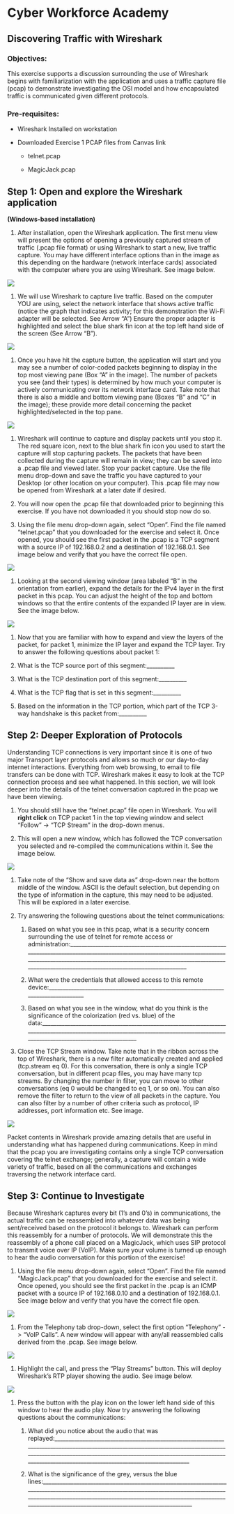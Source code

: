 Cyber Workforce Academy
=======================

Discovering Traffic with Wireshark
----------------------------------

### Objectives:

This exercise supports a discussion surrounding the use of Wireshark begins with
familiarization with the application and uses a traffic capture file (pcap) to
demonstrate investigating the OSI model and how encapsulated traffic is
communicated given different protocols.

### Pre-requisites:

-   Wireshark Installed on workstation

-   Downloaded Exercise 1 PCAP files from Canvas link

    -   telnet.pcap

    -   MagicJack.pcap

Step 1: Open and explore the Wireshark application
--------------------------------------------------

**(Windows-based installation)**

1.  After installation, open the Wireshark application. The first menu view will
    present the options of opening a previously captured stream of traffic
    (.pcap file format) or using Wireshark to start a new, live traffic capture.
    You may have different interface options than in the image as this depending
    on the hardware (network interface cards) associated with the computer where
    you are using Wireshark. See image below.

![](media/fadbe7aeea3d81b381df9279fbec9c92.png)

1.  We will use Wireshark to capture live traffic. Based on the computer YOU are
    using, select the network interface that shows active traffic (notice the
    graph that indicates activity; for this demonstration the Wi-Fi adapter will
    be selected. See Arrow “A”) Ensure the proper adapter is highlighted and
    select the blue shark fin icon at the top left hand side of the screen (See
    Arrow “B”).

![](media/7c54a9736381ea19edc30a4929b4d174.png)

1.  Once you have hit the capture button, the application will start and you may
    see a number of color-coded packets beginning to display in the top most
    viewing pane (Box “A” in the image). The number of packets you see (and
    their types) is determined by how much your computer is actively
    communicating over its network interface card. Take note that there is also
    a middle and bottom viewing pane (Boxes “B” and “C” in the image); these
    provide more detail concerning the packet highlighted/selected in the top
    pane.

![](media/cfd1f5f504d189e9f3a4681cfb941c4e.png)

1.  Wireshark will continue to capture and display packets until you stop it.
    The red square icon, next to the blue shark fin icon you used to start the
    capture will stop capturing packets. The packets that have been collected
    during the capture will remain in view; they can be saved into a .pcap file
    and viewed later. Stop your packet capture. Use the file menu drop-down and
    save the traffic you have captured to your Desktop (or other location on
    your computer). This .pcap file may now be opened from Wireshark at a later
    date if desired.

2.  You will now open the .pcap file that downloaded prior to beginning this
    exercise. If you have not downloaded it you should stop now do so.

3.  Using the file menu drop-down again, select “Open”. Find the file named
    “telnet.pcap” that you downloaded for the exercise and select it. Once
    opened, you should see the first packet in the .pcap is a TCP segment with a
    source IP of 192.168.0.2 and a destination of 192.168.0.1. See image below
    and verify that you have the correct file open.

![](media/32569ea480703c8e8faf03155fcaf74e.png)

1.  Looking at the second viewing window (area labeled “B” in the orientation
    from earlier), expand the details for the IPv4 layer in the first packet in
    this pcap. You can adjust the height of the top and bottom windows so that
    the entire contents of the expanded IP layer are in view. See the image
    below.

![](media/e4184b2809e0a2346e9f8fb4edc0300a.png)

1.  Now that you are familiar with how to expand and view the layers of the
    packet, for packet 1, minimize the IP layer and expand the TCP layer. Try to
    answer the following questions about packet 1:

2.  What is the TCP source port of this segment:_________\_

3.  What is the TCP destination port of this segment:_________\_

4.  What is the TCP flag that is set in this segment:_________\_

5.  Based on the information in the TCP portion, which part of the TCP 3-way
    handshake is this packet from:_________\_

Step 2: Deeper Exploration of Protocols
---------------------------------------

Understanding TCP connections is very important since it is one of two major
Transport layer protocols and allows so much or our day-to-day internet
interactions. Everything from web browsing, to email to file transfers can be
done with TCP. Wireshark makes it easy to look at the TCP connection process and
see what happened. In this section, we will look deeper into the details of the
telnet conversation captured in the pcap we have been viewing.

1.  You should still have the “telnet.pcap” file open in Wireshark. You will
    **right click** on TCP packet 1 in the top viewing window and select
    “Follow” -\> “TCP Stream” in the drop-down menus.

2.  This will open a new window, which has followed the TCP conversation you
    selected and re-compiled the communications within it. See the image below.

![](media/fae37b8297515ed93f9eb51c6317b497.png)

1.  Take note of the “Show and save data as” drop-down near the bottom middle of
    the window. ASCII is the default selection, but depending on the type of
    information in the capture, this may need to be adjusted. This will be
    explored in a later exercise.

2.  Try answering the following questions about the telnet communications:

    1.  Based on what you see in this pcap, what is a security concern
        surrounding the use of telnet for remote access or
        administration:______________________________________________________________________________________________________________________________________________________________________________________________________________________________________________________________\_

    2.  What were the credentials that allowed access to this remote
        device:__________________________________________________________________________________\_

    3.  Based on what you see in the window, what do you think is the
        significance of the colorization (red vs. blue) of the
        data:_______________________________________________________________________________________________________________________________________________________________________________\_

3.  Close the TCP Stream window. Take note that in the ribbon across the top of
    Wireshark, there is a new filter automatically created and applied
    (tcp.stream eq 0). For this conversation, there is only a single TCP
    conversation, but in different pcap files, you may have many tcp streams. By
    changing the number in filter, you can move to other conversations (eq 0
    would be changed to eq 1, or so on). You can also remove the filter to
    return to the view of all packets in the capture. You can also filter by a
    number of other criteria such as protocol, IP addresses, port information
    etc. See image.

![](media/44a2edbbcffed90337ceaed7cac6efcb.png)

Packet contents in Wireshark provide amazing details that are useful in
understanding what has happened during communications. Keep in mind that the
pcap you are investigating contains only a single TCP conversation covering the
telnet exchange; generally, a capture will contain a wide variety of traffic,
based on all the communications and exchanges traversing the network interface
card.

Step 3: Continue to Investigate
-------------------------------

Because Wireshark captures every bit (1’s and 0’s) in communications, the actual
traffic can be reassembled into whatever data was being sent/received based on
the protocol it belongs to. Wireshark can perform this reassembly for a number
of protocols. We will demonstrate this the reassembly of a phone call placed on
a MagicJack, which uses SIP protocol to transmit voice over IP (VoIP). Make sure
your volume is turned up enough to hear the audio conversation for this portion
of the exercise!

1.  Using the file menu drop-down again, select “Open”. Find the file named
    “MagicJack.pcap” that you downloaded for the exercise and select it. Once
    opened, you should see the first packet in the .pcap is an ICMP packet with
    a source IP of 192.168.0.10 and a destination of 192.168.0.1. See image
    below and verify that you have the correct file open.

![](media/3eb20a1e2886d1c35191aee518da0f05.png)

1.  From the Telephony tab drop-down, select the first option “Telephony” -\>
    “VoIP Calls”. A new window will appear with any/all reassembled calls
    derived from the .pcap. See image below.

![](media/8721119b6237ed9dee455dc14f24ecb5.png)

1.  Highlight the call, and press the “Play Streams” button. This will deploy
    Wireshark’s RTP player showing the audio. See image below.

![](media/a0207fa4e2dbfb2296279df64c4c679c.png)

1.  Press the button with the play icon on the lower left hand side of this
    window to hear the audio play. Now try answering the following questions
    about the communications:

    1.  What did you notice about the audio that was
        replayed:____________________________________________________________________________________________________________________________________________________________________________________________________________________________________________________________________\_

    2.  What is the significance of the grey, versus the blue
        lines:__________________________________________________________________________________________________________________________________________________________________________________________________________________________________________________________________________\_
